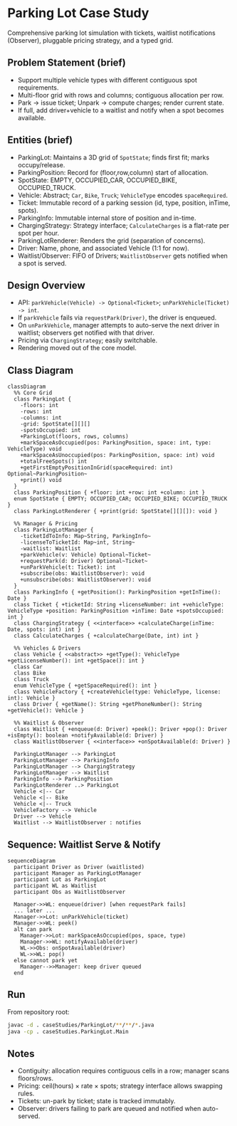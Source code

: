 # Parking Lot Case Study

Comprehensive parking lot simulation with tickets, waitlist notifications (Observer), pluggable pricing strategy, and a typed grid.

## Problem Statement (brief)
- Support multiple vehicle types with different contiguous spot requirements.
- Multi-floor grid with rows and columns; contiguous allocation per row.
- Park → issue ticket; Unpark → compute charges; render current state.
- If full, add driver+vehicle to a waitlist and notify when a spot becomes available.

## Entities (brief)
- ParkingLot: Maintains a 3D grid of `SpotState`; finds first fit; marks occupy/release.
- ParkingPosition: Record for (floor,row,column) start of allocation.
- SpotState: EMPTY, OCCUPIED_CAR, OCCUPIED_BIKE, OCCUPIED_TRUCK.
- Vehicle: Abstract; `Car`, `Bike`, `Truck`; `VehicleType` encodes `spaceRequired`.
- Ticket: Immutable record of a parking session (id, type, position, inTime, spots).
- ParkingInfo: Immutable internal store of position and in-time.
- ChargingStrategy: Strategy interface; `CalculateCharges` is a flat-rate per spot per hour.
- ParkingLotRenderer: Renders the grid (separation of concerns).
- Driver: Name, phone, and associated Vehicle (1:1 for now).
- Waitlist/Observer: FIFO of Drivers; `WaitlistObserver` gets notified when a spot is served.

## Design Overview
- API: `parkVehicle(Vehicle) -> Optional<Ticket>`; `unParkVehicle(Ticket) -> int`.
- If `parkVehicle` fails via `requestPark(Driver)`, the driver is enqueued.
- On `unParkVehicle`, manager attempts to auto-serve the next driver in waitlist; observers get notified with that driver.
- Pricing via `ChargingStrategy`; easily switchable.
- Rendering moved out of the core model.

## Class Diagram
```mermaid
classDiagram
  %% Core Grid
  class ParkingLot {
    -floors: int
    -rows: int
    -columns: int
    -grid: SpotState[][][]
    -spotsOccupied: int
    +ParkingLot(floors, rows, columns)
    +markSpaceAsOccupied(pos: ParkingPosition, space: int, type: VehicleType) void
    +markSpaceAsUnoccupied(pos: ParkingPosition, space: int) void
    +totalFreeSpots() int
    +getFirstEmptyPositionInGrid(spaceRequired: int) Optional~ParkingPosition~
    +print() void
  }
  class ParkingPosition { +floor: int +row: int +column: int }
  enum SpotState { EMPTY; OCCUPIED_CAR; OCCUPIED_BIKE; OCCUPIED_TRUCK }
  class ParkingLotRenderer { +print(grid: SpotState[][][]): void }

  %% Manager & Pricing
  class ParkingLotManager {
    -ticketIdToInfo: Map~String, ParkingInfo~
    -licenseToTicketId: Map~int, String~
    -waitlist: Waitlist
    +parkVehicle(v: Vehicle) Optional~Ticket~
    +requestPark(d: Driver) Optional~Ticket~
    +unParkVehicle(t: Ticket): int
    +subscribe(obs: WaitlistObserver): void
    +unsubscribe(obs: WaitlistObserver): void
  }
  class ParkingInfo { +getPosition(): ParkingPosition +getInTime(): Date }
  class Ticket { +ticketId: String +licenseNumber: int +vehicleType: VehicleType +position: ParkingPosition +inTime: Date +spotsOccupied: int }
  class ChargingStrategy { <<interface>> +calculateCharge(inTime: Date, spots: int) int }
  class CalculateCharges { +calculateCharge(Date, int) int }

  %% Vehicles & Drivers
  class Vehicle { <<abstract>> +getType(): VehicleType +getLicenseNumber(): int +getSpace(): int }
  class Car
  class Bike
  class Truck
  enum VehicleType { +getSpaceRequired(): int }
  class VehicleFactory { +createVehicle(type: VehicleType, license: int): Vehicle }
  class Driver { +getName(): String +getPhoneNumber(): String +getVehicle(): Vehicle }

  %% Waitlist & Observer
  class Waitlist { +enqueue(d: Driver) +peek(): Driver +pop(): Driver +isEmpty(): boolean +notifyAvailable(d: Driver) }
  class WaitlistObserver { <<interface>> +onSpotAvailable(d: Driver) }

  ParkingLotManager --> ParkingLot
  ParkingLotManager --> ParkingInfo
  ParkingLotManager --> ChargingStrategy
  ParkingLotManager --> Waitlist
  ParkingInfo --> ParkingPosition
  ParkingLotRenderer ..> ParkingLot
  Vehicle <|-- Car
  Vehicle <|-- Bike
  Vehicle <|-- Truck
  VehicleFactory --> Vehicle
  Driver --> Vehicle
  Waitlist --> WaitlistObserver : notifies
```

## Sequence: Waitlist Serve & Notify
```mermaid
sequenceDiagram
  participant Driver as Driver (waitlisted)
  participant Manager as ParkingLotManager
  participant Lot as ParkingLot
  participant WL as Waitlist
  participant Obs as WaitlistObserver

  Manager->>WL: enqueue(driver) [when requestPark fails]
  ... later ...
  Manager->>Lot: unParkVehicle(ticket)
  Manager->>WL: peek()
  alt can park
    Manager->>Lot: markSpaceAsOccupied(pos, space, type)
    Manager->>WL: notifyAvailable(driver)
    WL->>Obs: onSpotAvailable(driver)
    WL->>WL: pop()
  else cannot park yet
    Manager-->>Manager: keep driver queued
  end
```

## Run
From repository root:
```bash
javac -d . caseStudies/ParkingLot/**/**/*.java
java -cp . caseStudies.ParkingLot.Main
```

## Notes
- Contiguity: allocation requires contiguous cells in a row; manager scans floors/rows.
- Pricing: ceil(hours) × rate × spots; strategy interface allows swapping rules.
- Tickets: un-park by ticket; state is tracked immutably.
- Observer: drivers failing to park are queued and notified when auto-served.


